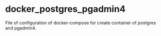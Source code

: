 # docker_postgres_pgadmin4
File of configuration of docker-compose for create container of postgres and pgadmin4.
